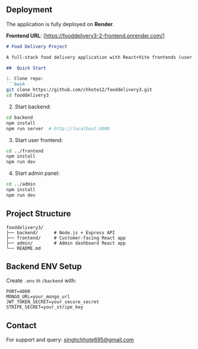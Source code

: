 ##  Deployment

The application is fully deployed on **Render**.

 **Frontend URL**:    [https://fooddelivery3-2-frontend.onrender.com/]







```markdown
# Food Delivery Project

A full-stack food delivery application with React+Vite frontends (user and admin) and Node.js/Express backend.

##  Quick Start

1. Clone repo:
```bash
git clone https://github.com/chhote12/fooddelivery3.git
cd fooddelivery3
```

2. Start backend:
```bash
cd backend
npm install
npm run server  # http://localhost:4000
```

3. Start user frontend:
```bash
cd ../frontend
npm install
npm run dev
```

4. Start admin panel:
```bash
cd ../admin
npm install
npm run dev
```

## Project Structure
```
fooddelivery3/
├── backend/      # Node.js + Express API
├── frontend/     # Customer-facing React app
├── admin/        # Admin dashboard React app
└── README.md
```

## Backend ENV Setup
Create `.env` in `/backend` with:
```env
PORT=4000
MONGO_URL=your_mongo_url
JWT_TOKEN_SECRET=your_secure_secret
STRIPE_SECRET=your_stripe_key
```

##  Contact
For support and query: [singhchhote695@gmail.com](mailto:singhchhote695@gmail.com)
```



